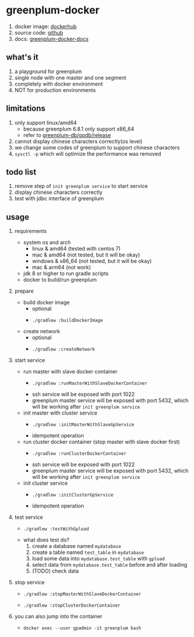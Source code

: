 # greenplum-docker

1. docker image: [dockerhub](https://hub.docker.com/r/wangz2019/greenplum-docker)
2. source code: [github](https://github.com/ben-wangz/greenplum-docker)
3. docs: [greenplum-docker-docs](https://ben-wangz.github.io/greenplum-docker/)

## what's it

1. a playground for greenplum
2. single node with one master and one segment
3. completely with docker environment
4. NOT for production environments

## limitations

1. only support linux/amd64
    * because greenplum 6.8.1 only support x86_64
    * refer to [greenplum-db/gpdb/release](https://github.com/greenplum-db/gpdb/releases/tag/6.8.1)
2. cannot display chinese characters correctly(os level)
3. we change some codes of greenplum to support chinese characters
4. `sysctl -p` which will optimize the performance was removed

## todo list

1. remove step of `init greenplum service` to start service
2. display chinese characters correctly
3. test with jdbc interface of greenplum

## usage

1. requirements
    * system os and arch
        + linux & amd64 (tested with centos 7)
        + mac & amd64 (not tested, but it will be okay)
        + windows & x86_64 (not tested, but it will be okay)
        + mac & arm64 (not work)
    * jdk 8 or higher to run gradle scripts
    * docker to build/run greenplum
2. prepare
    * build docker image
        + optional
        + ```shell
          ./gradlew :buildDockerImage
          ```
    * create network
        + optional
        + ```shell
          ./gradlew :createNetwork
          ```
3. start service
    * run master with slave docker container
        + ```shell
          ./gradlew :runMasterWithSlaveDockerContainer
          ```
        + ssh service will be exposed with port 1022
        + greenplum master service will be exposed with port 5432, which will be working after `init greenplum service`
    * init master with cluster service
        + ```shell
          ./gradlew :initMasterWithSlaveGpService
          ```
        + idempotent operation
    * run cluster docker container (stop master with slave docker first)
        + ```shell
          ./gradlew :runClusterDockerContainer
          ```
        + ssh service will be exposed with port 1022
        + greenplum master service will be exposed with port 5432, which will be working after `init greenplum service`
    * init cluster service
        + ```shell
          ./gradlew :initClusterGpService
          ```
        + idempotent operation
4. test service
    * ```shell
      ./gradlew :testWithGpload
      ```
    * what does test do?
        1. create a database named `mydatabase`
        2. create a table named `test_table` in `mydatabase`
        3. load some data into `mydatabase.test_table` with `gpload`
        4. select data from `mydatabase.test_table` before and after loading
        5. (TODO) check data
5. stop service
    * ```shell
      ./gradlew :stopMasterWithSlaveDockerContainer
      ```
    * ```shell
      ./gradlew :stopClusterDockerContainer
      ```
      
5. you can also jump into the container
    * ```shell
      docker exec --user gpadmin -it greenplum bash
      ```
